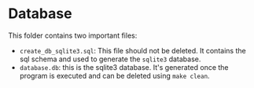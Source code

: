# Database 

This folder contains two important files:

- `create_db_sqlite3.sql`: This file should not be deleted. It contains the sql schema and used to generate the `sqlite3` database.
-  `database.db`: this is the sqlite3 database. It's generated once the program is executed and can be deleted using `make clean`. 